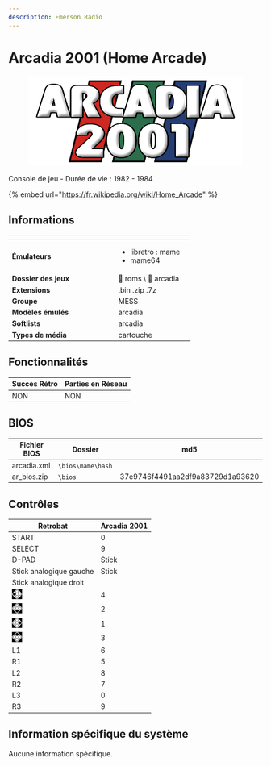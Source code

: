 ```yaml
---
description: Emerson Radio
---
```


# Arcadia 2001 (Home Arcade)

<div align="left">

<figure><picture><source srcset="https://raw.githubusercontent.com/fabricecaruso/es-theme-carbon/91d85c7849cc550b0cac4e75cb8e0923d3b61b5e/art/logos/arcadia-w.svg" media="(prefers-color-scheme: dark)"><img src="https://raw.githubusercontent.com/fabricecaruso/es-theme-carbon/52ff37c9e265587d006945a2ba695b5a962b3a3d/art/logos/arcadia.svg" alt=""></picture><figcaption></figcaption></figure>

</div>

Console de jeu - Durée de vie : 1982 - 1984

{% embed url="https://fr.wikipedia.org/wiki/Home_Arcade" %}

## Informations

<table data-header-hidden><thead><tr><th width="197"></th><th></th><th data-hidden></th></tr></thead><tbody><tr><td><strong>Émulateurs</strong></td><td><ul><li>libretro : mame</li><li>mame64</li></ul></td><td></td></tr><tr><td><strong>Dossier des jeux</strong></td><td><span data-gb-custom-inline data-tag="emoji" data-code="1f4c1">📁</span> roms \ <span data-gb-custom-inline data-tag="emoji" data-code="1f4c2">📂</span> arcadia</td><td></td></tr><tr><td><strong>Extensions</strong></td><td>.bin .zip .7z</td><td></td></tr><tr><td><strong>Groupe</strong></td><td>MESS</td><td></td></tr><tr><td><strong>Modèles émulés</strong></td><td>arcadia</td><td></td></tr><tr><td><strong>Softlists</strong></td><td>arcadia</td><td></td></tr><tr><td><strong>Types de média</strong></td><td>cartouche</td><td></td></tr></tbody></table>

## Fonctionnalités

| Succès Rétro | Parties en Réseau |
| ------------ | ----------------- |
| NON          | NON               |

## BIOS

<table><thead><tr><th width="209.55555555555557">Fichier BIOS</th><th width="189">Dossier</th><th>md5</th></tr></thead><tbody><tr><td>arcadia.xml</td><td><code>\bios\mame\hash</code></td><td></td></tr><tr><td>ar_bios.zip</td><td><code>\bios</code></td><td>37e9746f4491aa2df9a83729d1a93620</td></tr></tbody></table>

## Contrôles

| Retrobat                                       | Arcadia 2001 |
| ---------------------------------------------- | ------------ |
| START                                          | 0            |
| SELECT                                         | 9            |
| D-PAD                                          | Stick        |
| Stick analogique gauche                        | Stick        |
| Stick analogique droit                         |              |
| ![](<../../../.gitbook/assets/image (32).png>) | 4            |
| ![](<../../../.gitbook/assets/image (19).png>) | 2            |
| ![](<../../../.gitbook/assets/image (6).png>)  | 1            |
| ![](<../../../.gitbook/assets/image (34).png>) | 3            |
| L1                                             | 6            |
| R1                                             | 5            |
| L2                                             | 8            |
| R2                                             | 7            |
| L3                                             | 0            |
| R3                                             | 9            |

## Information spécifique du système

Aucune information spécifique.
